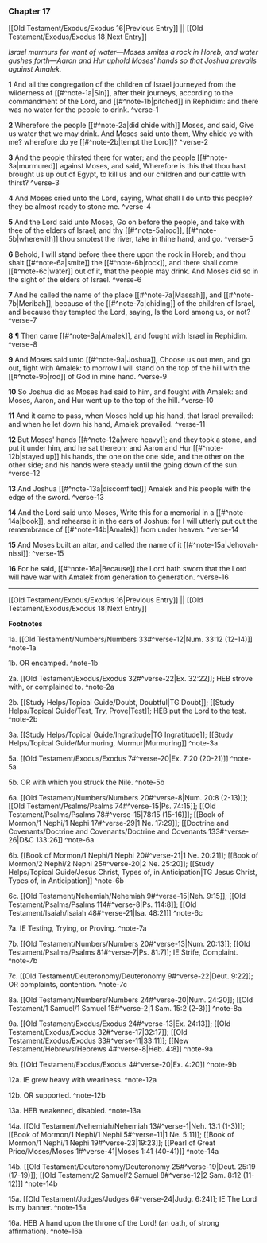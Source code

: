 ### Chapter 17

[[Old Testament/Exodus/Exodus 16|Previous Entry]]  ||  [[Old Testament/Exodus/Exodus 18|Next Entry]]

*Israel murmurs for want of water—Moses smites a rock in Horeb, and water gushes forth—Aaron and Hur uphold Moses' hands so that Joshua prevails against Amalek.*

**1**  And all the congregation of the children of Israel journeyed from the wilderness of [[#^note-1a|Sin]], after their journeys, according to the commandment of the Lord, and [[#^note-1b|pitched]] in Rephidim: and there was no water for the people to drink. ^verse-1

**2**  Wherefore the people [[#^note-2a|did chide with]] Moses, and said, Give us water that we may drink. And Moses said unto them, Why chide ye with me? wherefore do ye [[#^note-2b|tempt the Lord]]? ^verse-2

**3**  And the people thirsted there for water; and the people [[#^note-3a|murmured]] against Moses, and said, Wherefore is this that thou hast brought us up out of Egypt, to kill us and our children and our cattle with thirst? ^verse-3

**4**  And Moses cried unto the Lord, saying, What shall I do unto this people? they be almost ready to stone me. ^verse-4

**5**  And the Lord said unto Moses, Go on before the people, and take with thee of the elders of Israel; and thy [[#^note-5a|rod]], [[#^note-5b|wherewith]] thou smotest the river, take in thine hand, and go. ^verse-5

**6**  Behold, I will stand before thee there upon the rock in Horeb; and thou shalt [[#^note-6a|smite]] the [[#^note-6b|rock]], and there shall come [[#^note-6c|water]] out of it, that the people may drink. And Moses did so in the sight of the elders of Israel. ^verse-6

**7**  And he called the name of the place [[#^note-7a|Massah]], and [[#^note-7b|Meribah]], because of the [[#^note-7c|chiding]] of the children of Israel, and because they tempted the Lord, saying, Is the Lord among us, or not? ^verse-7

**8**  ¶ Then came [[#^note-8a|Amalek]], and fought with Israel in Rephidim. ^verse-8

**9**  And Moses said unto [[#^note-9a|Joshua]], Choose us out men, and go out, fight with Amalek: to morrow I will stand on the top of the hill with the [[#^note-9b|rod]] of God in mine hand. ^verse-9

**10**  So Joshua did as Moses had said to him, and fought with Amalek: and Moses, Aaron, and Hur went up to the top of the hill. ^verse-10

**11**  And it came to pass, when Moses held up his hand, that Israel prevailed: and when he let down his hand, Amalek prevailed. ^verse-11

**12**  But Moses' hands [[#^note-12a|were heavy]]; and they took a stone, and put it under him, and he sat thereon; and Aaron and Hur [[#^note-12b|stayed up]] his hands, the one on the one side, and the other on the other side; and his hands were steady until the going down of the sun. ^verse-12

**13**  And Joshua [[#^note-13a|discomfited]] Amalek and his people with the edge of the sword. ^verse-13

**14**  And the Lord said unto Moses, Write this for a memorial in a [[#^note-14a|book]], and rehearse it in the ears of Joshua: for I will utterly put out the remembrance of [[#^note-14b|Amalek]] from under heaven. ^verse-14

**15**  And Moses built an altar, and called the name of it [[#^note-15a|Jehovah-nissi]]: ^verse-15

**16**  For he said, [[#^note-16a|Because]] the Lord hath sworn that the Lord will have war with Amalek from generation to generation. ^verse-16


---
[[Old Testament/Exodus/Exodus 16|Previous Entry]]  ||  [[Old Testament/Exodus/Exodus 18|Next Entry]]


**Footnotes**


1a. [[Old Testament/Numbers/Numbers 33#^verse-12|Num. 33:12 (12-14)]] ^note-1a

1b. OR encamped. ^note-1b

2a. [[Old Testament/Exodus/Exodus 32#^verse-22|Ex. 32:22]]; HEB strove with, or complained to.  ^note-2a

2b. [[Study Helps/Topical Guide/Doubt, Doubtful|TG Doubt]]; [[Study Helps/Topical Guide/Test, Try, Prove|Test]]; HEB put the Lord to the test.  ^note-2b

3a. [[Study Helps/Topical Guide/Ingratitude|TG Ingratitude]]; [[Study Helps/Topical Guide/Murmuring, Murmur|Murmuring]] ^note-3a

5a. [[Old Testament/Exodus/Exodus 7#^verse-20|Ex. 7:20 (20-21)]] ^note-5a

5b. OR with which you struck the Nile. ^note-5b

6a. [[Old Testament/Numbers/Numbers 20#^verse-8|Num. 20:8 (2-13)]]; [[Old Testament/Psalms/Psalms 74#^verse-15|Ps. 74:15]]; [[Old Testament/Psalms/Psalms 78#^verse-15|78:15 (15-16)]]; [[Book of Mormon/1 Nephi/1 Nephi 17#^verse-29|1 Ne. 17:29]]; [[Doctrine and Covenants/Doctrine and Covenants/Doctrine and Covenants 133#^verse-26|D&C 133:26]] ^note-6a

6b. [[Book of Mormon/1 Nephi/1 Nephi 20#^verse-21|1 Ne. 20:21]]; [[Book of Mormon/2 Nephi/2 Nephi 25#^verse-20|2 Ne. 25:20]]; [[Study Helps/Topical Guide/Jesus Christ, Types of, in Anticipation|TG Jesus Christ, Types of, in Anticipation]] ^note-6b

6c. [[Old Testament/Nehemiah/Nehemiah 9#^verse-15|Neh. 9:15]]; [[Old Testament/Psalms/Psalms 114#^verse-8|Ps. 114:8]]; [[Old Testament/Isaiah/Isaiah 48#^verse-21|Isa. 48:21]] ^note-6c

7a. IE Testing, Trying, or Proving. ^note-7a

7b. [[Old Testament/Numbers/Numbers 20#^verse-13|Num. 20:13]]; [[Old Testament/Psalms/Psalms 81#^verse-7|Ps. 81:7]]; IE Strife, Complaint.  ^note-7b

7c. [[Old Testament/Deuteronomy/Deuteronomy 9#^verse-22|Deut. 9:22]]; OR complaints, contention.  ^note-7c

8a. [[Old Testament/Numbers/Numbers 24#^verse-20|Num. 24:20]]; [[Old Testament/1 Samuel/1 Samuel 15#^verse-2|1 Sam. 15:2 (2-3)]] ^note-8a

9a. [[Old Testament/Exodus/Exodus 24#^verse-13|Ex. 24:13]]; [[Old Testament/Exodus/Exodus 32#^verse-17|32:17]]; [[Old Testament/Exodus/Exodus 33#^verse-11|33:11]]; [[New Testament/Hebrews/Hebrews 4#^verse-8|Heb. 4:8]] ^note-9a

9b. [[Old Testament/Exodus/Exodus 4#^verse-20|Ex. 4:20]] ^note-9b

12a. IE grew heavy with weariness. ^note-12a

12b. OR supported. ^note-12b

13a. HEB weakened, disabled. ^note-13a

14a. [[Old Testament/Nehemiah/Nehemiah 13#^verse-1|Neh. 13:1 (1-3)]]; [[Book of Mormon/1 Nephi/1 Nephi 5#^verse-11|1 Ne. 5:11]]; [[Book of Mormon/1 Nephi/1 Nephi 19#^verse-23|19:23]]; [[Pearl of Great Price/Moses/Moses 1#^verse-41|Moses 1:41 (40-41)]] ^note-14a

14b. [[Old Testament/Deuteronomy/Deuteronomy 25#^verse-19|Deut. 25:19 (17-19)]]; [[Old Testament/2 Samuel/2 Samuel 8#^verse-12|2 Sam. 8:12 (11-12)]] ^note-14b

15a. [[Old Testament/Judges/Judges 6#^verse-24|Judg. 6:24]]; IE The Lord is my banner.  ^note-15a

16a. HEB A hand upon the throne of the Lord! (an oath, of strong affirmation). ^note-16a